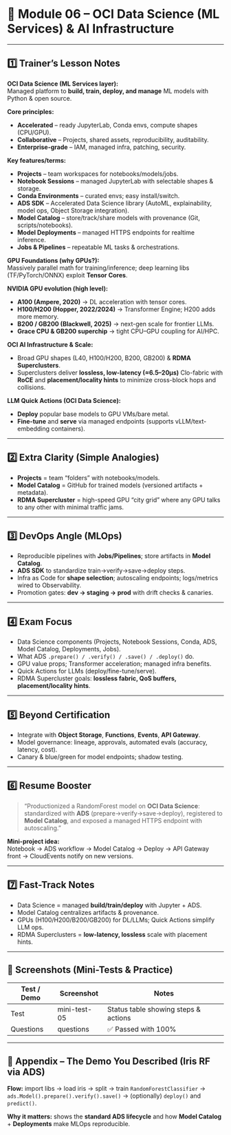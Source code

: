# 📘 Module 06 – OCI Data Science (ML Services) & AI Infrastructure

---

## 1️⃣ Trainer’s Lesson Notes

**OCI Data Science (ML Services layer):**  
Managed platform to **build, train, deploy, and manage** ML models with Python & open source.

**Core principles:**
- **Accelerated** – ready JupyterLab, Conda envs, compute shapes (CPU/GPU).  
- **Collaborative** – Projects, shared assets, reproducibility, auditability.  
- **Enterprise-grade** – IAM, managed infra, patching, security.

**Key features/terms:**
- **Projects** – team workspaces for notebooks/models/jobs.  
- **Notebook Sessions** – managed JupyterLab with selectable shapes & storage.  
- **Conda Environments** – curated envs; easy install/switch.  
- **ADS SDK** – Accelerated Data Science library (AutoML, explainability, model ops, Object Storage integration).  
- **Model Catalog** – store/track/share models with provenance (Git, scripts/notebooks).  
- **Model Deployments** – managed HTTPS endpoints for realtime inference.  
- **Jobs & Pipelines** – repeatable ML tasks & orchestrations.

**GPU Foundations (why GPUs?):**  
Massively parallel math for training/inference; deep learning libs (TF/PyTorch/ONNX) exploit **Tensor Cores**.

**NVIDIA GPU evolution (high level):**
- **A100 (Ampere, 2020)** → DL acceleration with tensor cores.  
- **H100/H200 (Hopper, 2022/2024)** → Transformer Engine; H200 adds more memory.  
- **B200 / GB200 (Blackwell, 2025)** → next-gen scale for frontier LLMs.  
- **Grace CPU & GB200 superchip** → tight CPU–GPU coupling for AI/HPC.

**OCI AI Infrastructure & Scale:**
- Broad GPU shapes (L40, H100/H200, B200, GB200) & **RDMA Superclusters**.  
- Superclusters deliver **lossless, low-latency (≈6.5–20µs)** Clo-fabric with **RoCE** and **placement/locality hints** to minimize cross-block hops and collisions.

**LLM Quick Actions (OCI Data Science):**
- **Deploy** popular base models to GPU VMs/bare metal.  
- **Fine-tune** and **serve** via managed endpoints (supports vLLM/text-embedding containers).

---

## 2️⃣ Extra Clarity (Simple Analogies)

- **Projects** = team “folders” with notebooks/models.  
- **Model Catalog** = GitHub for trained models (versioned artifacts + metadata).  
- **RDMA Supercluster** = high-speed GPU “city grid” where any GPU talks to any other with minimal traffic jams.

---

## 3️⃣ DevOps Angle (MLOps)

- Reproducible pipelines with **Jobs/Pipelines**; store artifacts in **Model Catalog**.  
- **ADS SDK** to standardize train→verify→save→deploy steps.  
- Infra as Code for **shape selection**; autoscaling endpoints; logs/metrics wired to Observability.  
- Promotion gates: **dev → staging → prod** with drift checks & canaries.

---

## 4️⃣ Exam Focus

- Data Science components (Projects, Notebook Sessions, Conda, ADS, Model Catalog, Deployments, Jobs).  
- What ADS `.prepare() / .verify() / .save() / .deploy()` do.  
- GPU value props; Transformer acceleration; managed infra benefits.  
- Quick Actions for LLMs (deploy/fine-tune/serve).  
- RDMA Supercluster goals: **lossless fabric, QoS buffers, placement/locality hints**.

---

## 5️⃣ Beyond Certification

- Integrate with **Object Storage**, **Functions**, **Events**, **API Gateway**.  
- Model governance: lineage, approvals, automated evals (accuracy, latency, cost).  
- Canary & blue/green for model endpoints; shadow testing.

---

## 6️⃣ Resume Booster

> “Productionized a RandomForest model on **OCI Data Science**: standardized with **ADS** (prepare→verify→save→deploy), registered to **Model Catalog**, and exposed a managed HTTPS endpoint with autoscaling.”

**Mini-project idea:**  
Notebook → ADS workflow → Model Catalog → Deploy → API Gateway front → CloudEvents notify on new versions.

---

## 7️⃣ Fast-Track Notes

- Data Science = managed **build/train/deploy** with Jupyter + ADS.  
- Model Catalog centralizes artifacts & provenance.  
- GPUs (H100/H200/B200/GB200) for DL/LLMs; Quick Actions simplify LLM ops.  
- RDMA Superclusters = **low-latency, lossless** scale with placement hints.

---

## 📸 Screenshots (Mini-Tests & Practice)

| Test / Demo                | Screenshot    | Notes                                      |
|----------------------------|---------------|--------------------------------------------|
| Test                       | mini-test-05  | Status table showing steps & actions       |
| Questions                  | questions     | ✅ Passed with 100%                        |


---

## 🧪 Appendix – The Demo You Described (Iris RF via ADS)

**Flow:** import libs → load iris → split → train `RandomForestClassifier` → `ads.Model().prepare().verify().save()` → (optionally) `deploy()` and `predict()`.

**Why it matters:** shows the **standard ADS lifecycle** and how **Model Catalog** + **Deployments** make MLOps reproducible.
